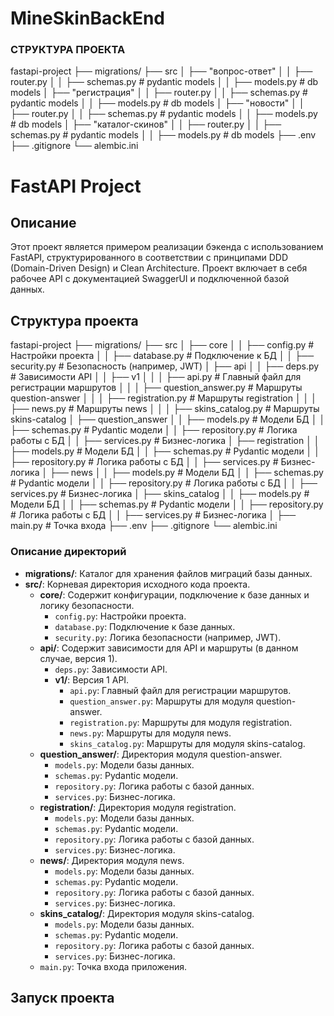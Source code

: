 # MineSkinBackEnd

### СТРУКТУРА ПРОЕКТА

fastapi-project
├── migrations/
├── src
│   ├── "вопрос-ответ"
│   │   ├── router.py
│   │   ├── schemas.py  # pydantic models
│   │   ├── models.py  # db models
│   ├── "регистрация"
│   │   ├── router.py
│   │   ├── schemas.py  # pydantic models
│   │   ├── models.py  # db models
│   ├── "новости"
│   │   ├── router.py
│   │   ├── schemas.py  # pydantic models
│   │   ├── models.py  # db models
│   ├── "каталог-скинов"
│   │   ├── router.py
│   │   ├── schemas.py  # pydantic models
│   │   ├── models.py  # db models
├── .env
├── .gitignore
└── alembic.ini


# FastAPI Project

## Описание

Этот проект является примером реализации бэкенда с использованием FastAPI, структурированного в соответствии с принципами DDD (Domain-Driven Design) и Clean Architecture. Проект включает в себя рабочее API с документацией SwaggerUI и подключенной базой данных.

## Структура проекта

fastapi-project
├── migrations/
├── src
│ ├── core
│ │ ├── config.py # Настройки проекта
│ │ ├── database.py # Подключение к БД
│ │ ├── security.py # Безопасность (например, JWT)
│ ├── api
│ │ ├── deps.py # Зависимости API
│ │ ├── v1
│ │ │ ├── api.py # Главный файл для регистрации маршрутов
│ │ │ ├── question_answer.py # Маршруты question-answer
│ │ │ ├── registration.py # Маршруты registration
│ │ │ ├── news.py # Маршруты news
│ │ │ ├── skins_catalog.py # Маршруты skins-catalog
│ ├── question_answer
│ │ ├── models.py # Модели БД
│ │ ├── schemas.py # Pydantic модели
│ │ ├── repository.py # Логика работы с БД
│ │ ├── services.py # Бизнес-логика
│ ├── registration
│ │ ├── models.py # Модели БД
│ │ ├── schemas.py # Pydantic модели
│ │ ├── repository.py # Логика работы с БД
│ │ ├── services.py # Бизнес-логика
│ ├── news
│ │ ├── models.py # Модели БД
│ │ ├── schemas.py # Pydantic модели
│ │ ├── repository.py # Логика работы с БД
│ │ ├── services.py # Бизнес-логика
│ ├── skins_catalog
│ │ ├── models.py # Модели БД
│ │ ├── schemas.py # Pydantic модели
│ │ ├── repository.py # Логика работы с БД
│ │ ├── services.py # Бизнес-логика
│ ├── main.py # Точка входа
├── .env
├── .gitignore
└── alembic.ini


### Описание директорий

- **migrations/**: Каталог для хранения файлов миграций базы данных.
- **src/**: Корневая директория исходного кода проекта.
  - **core/**: Содержит конфигурации, подключение к базе данных и логику безопасности.
    - `config.py`: Настройки проекта.
    - `database.py`: Подключение к базе данных.
    - `security.py`: Логика безопасности (например, JWT).
  - **api/**: Содержит зависимости для API и маршруты (в данном случае, версия 1).
    - `deps.py`: Зависимости API.
    - **v1/**: Версия 1 API.
      - `api.py`: Главный файл для регистрации маршрутов.
      - `question_answer.py`: Маршруты для модуля question-answer.
      - `registration.py`: Маршруты для модуля registration.
      - `news.py`: Маршруты для модуля news.
      - `skins_catalog.py`: Маршруты для модуля skins-catalog.
  - **question_answer/**: Директория модуля question-answer.
    - `models.py`: Модели базы данных.
    - `schemas.py`: Pydantic модели.
    - `repository.py`: Логика работы с базой данных.
    - `services.py`: Бизнес-логика.
  - **registration/**: Директория модуля registration.
    - `models.py`: Модели базы данных.
    - `schemas.py`: Pydantic модели.
    - `repository.py`: Логика работы с базой данных.
    - `services.py`: Бизнес-логика.
  - **news/**: Директория модуля news.
    - `models.py`: Модели базы данных.
    - `schemas.py`: Pydantic модели.
    - `repository.py`: Логика работы с базой данных.
    - `services.py`: Бизнес-логика.
  - **skins_catalog/**: Директория модуля skins-catalog.
    - `models.py`: Модели базы данных.
    - `schemas.py`: Pydantic модели.
    - `repository.py`: Логика работы с базой данных.
    - `services.py`: Бизнес-логика.
  - `main.py`: Точка входа приложения.

## Запуск проекта



